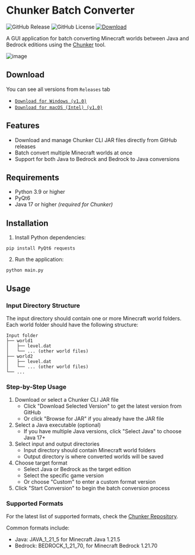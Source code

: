 # Chunker Batch Converter

<p>
  <img alt="GitHub Release" src="https://img.shields.io/github/v/release/ATOMIC09/chunker-batch-converter">
  <img alt="GitHub License" src="https://img.shields.io/github/license/ATOMIC09/chunker-batch-converter">
  <a href="https://github.com/ATOMIC09/chunker-batch-converter/tags">
      <img alt="Download" src="https://img.shields.io/github/downloads/ATOMIC09/chunker-batch-converter/total" />
  </a>
</p>

A GUI application for batch converting Minecraft worlds between Java and Bedrock editions using the [Chunker](https://github.com/HiveGamesOSS/Chunker) tool.

![image](https://github.com/user-attachments/assets/a2c13011-73e9-4f50-af85-419e57ae3631)

## Download
You can see all versions from `Releases` tab
- [`Download for Windows (v1.0)`](https://github.com/ATOMIC09/chunker-batch-converter/releases/download/v1.0/ChunkerBatchConverter-1.0-windows-x86_64.exe)
- [`Download for macOS (Intel) (v1.0)`](https://github.com/ATOMIC09/chunker-batch-converter/releases/download/v1.0/ChunkerBatchConverter-1.0-macintel-x86_64.dmg)

## Features

- Download and manage Chunker CLI JAR files directly from GitHub releases
- Batch convert multiple Minecraft worlds at once
- Support for both Java to Bedrock and Bedrock to Java conversions

## Requirements

- Python 3.9 or higher
- PyQt6
- Java 17 or higher *(required for Chunker)*

## Installation

1. Install Python dependencies:
```
pip install PyQt6 requests
```

2. Run the application:
```
python main.py
```

## Usage

### Input Directory Structure

The input directory should contain one or more Minecraft world folders. Each world folder should have the following structure:

```
Input folder
├── world1
│   ├── level.dat
│   └── ... (other world files)
├── world2
│   ├── level.dat
│   └── ... (other world files)
└── ...
```

### Step-by-Step Usage

1. Download or select a Chunker CLI JAR file
   - Click "Download Selected Version" to get the latest version from GitHub
   - Or click "Browse for JAR" if you already have the JAR file
2. Select a Java executable (optional)
   - If you have multiple Java versions, click "Select Java" to choose Java 17+
3. Select input and output directories
   - Input directory should contain Minecraft world folders
   - Output directory is where converted worlds will be saved
4. Choose target format
   - Select Java or Bedrock as the target edition
   - Select the specific game version
   - Or choose "Custom" to enter a custom format version
5. Click "Start Conversion" to begin the batch conversion process

### Supported Formats

For the latest list of supported formats, check the [Chunker Repository](https://github.com/HiveGamesOSS/Chunker/blob/main/README.md).

Common formats include:
- Java: JAVA_1_21_5 for Minecraft Java 1.21.5
- Bedrock: BEDROCK_1_21_70, for Minecraft Bedrock 1.21.70
